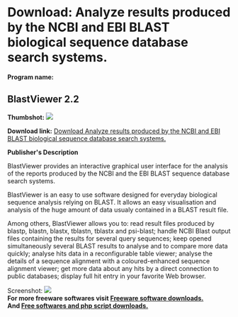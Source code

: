 # Download: Analyze results produced by the NCBI and EBI BLAST biological sequence database search systems.

**Program name:**

## BlastViewer 2.2

  
**Thumbshot:** ![](http://www.freewarefiles.com/screenshot/blastviewer2_md.jpg)   
  
**Download link:** [Download Analyze results produced by the NCBI and EBI BLAST biological sequence database search systems.](http://freesoftwares.boysofts.com/BlastViewer_program_33562.html)  
  


**Publisher's Description**  
  


BlastViewer provides an interactive graphical user interface for the analysis of the reports produced by the NCBI and the EBI BLAST sequence database search systems. 

BlastViewer is an easy to use software designed for everyday biological sequence analysis relying on BLAST. It allows an easy visualisation and analysis of the huge amount of data usualy contained in a BLAST result file. 

Among others, BlastViewer allows you to: read result files produced by blastp, blastn, blastx, tblastn, tblastx and psi-blast; handle NCBI Blast output files containing the results for several query sequences; keep opened simultaneously several BLAST results to analyse and to compare more data quickly; analyse hits data in a reconfigurable table viewer; analyse the details of a sequence alignment with a coloured-enhanced sequence alignment viewer; get more data about any hits by a direct connection to public databases; display full hit entry in your favorite Web browser.

  
  
Screenshot: ![](http://www.freewarefiles.com/screenshot/blastviewer2.jpg)   
**For more freeware softwares visit [Freeware software downloads.](http://freesoftwares.boysofts.com/)**   
**And [Free softwares and php script downloads.](http://www.boysofts.com/)**
